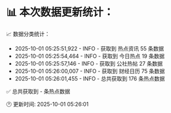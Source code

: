 📊 本次数据更新统计：
==========================

📈 数据分类统计：
- 2025-10-01 05:25:51,922 - INFO - 获取到 热点资讯 55 条数据
- 2025-10-01 05:25:54,464 - INFO - 获取到 今日热点 19 条数据
- 2025-10-01 05:25:57,146 - INFO - 获取到 公社热帖 27 条数据
- 2025-10-01 05:26:00,007 - INFO - 获取到 财经日历 75 条数据
- 2025-10-01 05:26:01,455 - INFO - 总共获取到 176 条热点数据

✅ 总共获取到 - 条热点数据

🕐 更新时间: 2025-10-01 05:26:01
